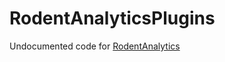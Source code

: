 # RodentAnalyticsPlugins
Undocumented code for [RodentAnalytics](https://github.com/RodentDataAnalytics)
